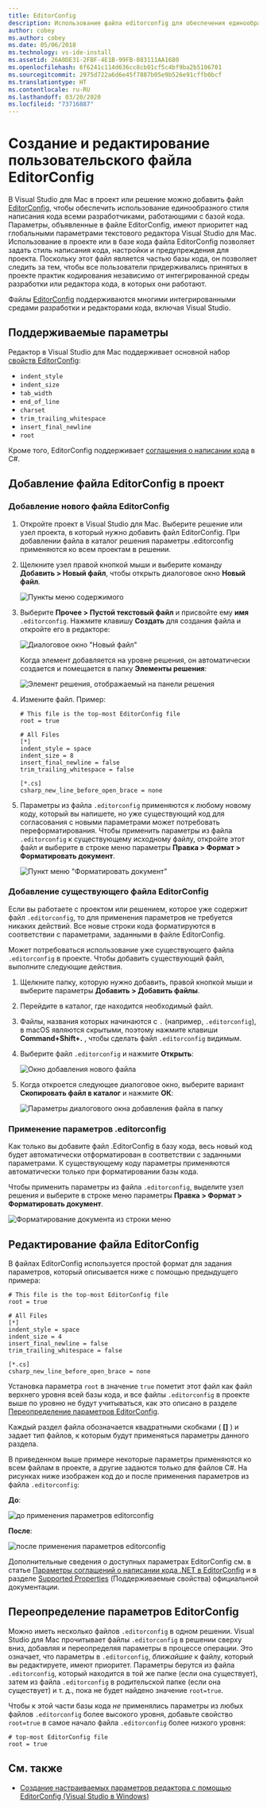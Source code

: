 ```yaml
---
title: EditorConfig
description: Использование файла editorconfig для обеспечения единообразного стиля написания кода в Visual Studio для Mac.
author: cobey
ms.author: cobey
ms.date: 05/06/2018
ms.technology: vs-ide-install
ms.assetid: 26A0DE31-2FBF-4E1B-99FB-083111AA1680
ms.openlocfilehash: 6f6241c114d636cc8cb01cf5c4bf9ba2b5106701
ms.sourcegitcommit: 2975d722a6d6e45f7887b05e9b526e91cffb0bcf
ms.translationtype: HT
ms.contentlocale: ru-RU
ms.lasthandoff: 03/20/2020
ms.locfileid: "73716887"
---
```

# <a name="creating-and-editing-a-custom-editorconfig-file"></a>Создание и редактирование пользовательского файла EditorConfig

В Visual Studio для Mac в проект или решение можно добавить файл [EditorConfig](https://editorconfig.org/), чтобы обеспечить использование единообразного стиля написания кода всеми разработчиками, работающими с базой кода. Параметры, объявленные в файле EditorConfig, имеют приоритет над глобальными параметрами текстового редактора Visual Studio для Mac. Использование в проекте или в базе кода файла EditorConfig позволяет задать стиль написания кода, настройки и предупреждения для проекта. Поскольку этот файл является частью базы кода, он позволяет следить за тем, чтобы все пользователи придерживались принятых в проекте практик кодирования независимо от интегрированной среды разработки или редактора кода, в которых они работают.

Файлы [EditorConfig](https://editorconfig.org/) поддерживаются многими интегрированными средами разработки и редакторами кода, включая Visual Studio.

## <a name="supported-settings"></a>Поддерживаемые параметры

Редактор в Visual Studio для Mac поддерживает основной набор [свойств EditorConfig](https://editorconfig.org/#supported-properties):

- `indent_style`
- `indent_size`
- `tab_width`
- `end_of_line`
- `charset`
- `trim_trailing_whitespace`
- `insert_final_newline`
- `root`

Кроме того, EditorConfig поддерживает [соглашения о написании кода](/visualstudio/ide/editorconfig-code-style-settings-reference) в C#.

## <a name="add-an-editorconfig-file-to-a-project"></a>Добавление файла EditorConfig в проект

### <a name="adding-a-new-editorconfig-file"></a>Добавление нового файла EditorConfig

1. Откройте проект в Visual Studio для Mac. Выберите решение или узел проекта, в который нужно добавить файл EditorConfig. При добавлении файла в каталог решения параметры .editorconfig применяются ко всем проектам в решении.

2. Щелкните узел правой кнопкой мыши и выберите команду **Добавить > Новый файл**, чтобы открыть диалоговое окно **Новый файл**.

    ![Пункты меню содержимого](media/editorconfig-image0.png)

3. Выберите **Прочее > Пустой текстовый файл** и присвойте ему **имя** `.editorconfig`. Нажмите клавишу **Создать** для создания файла и откройте его в редакторе:

    ![Диалоговое окно "Новый файл"](media/editorconfig-image1.png)

    Когда элемент добавляется на уровне решения, он автоматически создается и помещается в папку **Элементы решения**:

    ![Элемент решения, отображаемый на панели решения](media/editorconfig-image1a.png)

4. Измените файл. Пример:

    ```EditorConfig
    # This file is the top-most EditorConfig file
    root = true

    # All Files
    [*]
    indent_style = space
    indent_size = 8
    insert_final_newline = false
    trim_trailing_whitespace = false

    [*.cs]
    csharp_new_line_before_open_brace = none
    ```

4. Параметры из файла `.editorconfig` применяются к любому новому коду, который вы напишете, но уже существующий код для согласования с новыми параметрами может потребовать переформатирования. Чтобы применить параметры из файла `.editorconfig` к существующему исходному файлу, откройте этот файл и выберите в строке меню параметры **Правка > Формат > Форматировать документ**.

    ![Пункт меню "Форматировать документ"](media/editorconfig-image2.png)

### <a name="adding-an-existing-editorconfig-file"></a>Добавление существующего файла EditorConfig

Если вы работаете с проектом или решением, которое уже содержит файл `.editorconfig`, то для применения параметров не требуется никаких действий. Все новые строки кода форматируются в соответствии с параметрами, заданными в файле EditorConfig.

Может потребоваться использование уже существующего файла `.editorconfig` в проекте. Чтобы добавить существующий файл, выполните следующие действия.

1. Щелкните папку, которую нужно добавить, правой кнопкой мыши и выберите параметры **Добавить > Добавить файлы**.

2. Перейдите в каталог, где находится необходимый файл.

3. Файлы, названия которых начинаются с `.` (например, `.editorconfig`), в macOS являются скрытыми, поэтому нажмите клавиши **Command+Shift+.** , чтобы сделать файл `.editorconfig` видимым.

4. Выберите файл `.editorconfig` и нажмите **Открыть**:

    ![Окно добавления нового файла](media/editorconfig-image3b.png)

5. Когда откроется следующее диалоговое окно, выберите вариант **Скопировать файл в каталог** и нажмите **ОК**:

    ![Параметры диалогового окна добавления файла в папку](media/editorconfig-image3.png)

### <a name="reflecting-editorconfig-settings"></a>Применение параметров .editorconfig

Как только вы добавите файл .EditorConfig в базу кода, весь новый код будет автоматически отформатирован в соответствии с заданными параметрами. К существующему коду параметры применяются автоматически только при форматировании базы кода.

Чтобы применить параметры из файла `.editorconfig`, выделите узел решения и выберите в строке меню параметры **Правка > Формат > Форматировать документ**.

![Форматирование документа из строки меню](media/editorconfig-image3a.png)

## <a name="editing-an-editorconfig-file"></a>Редактирование файла EditorConfig

В файлах EditorConfig используется простой формат для задания параметров, который описывается ниже с помощью предыдущего примера:

```EditorConfig
# This file is the top-most EditorConfig file
root = true

# All Files
[*]
indent_style = space
indent_size = 4
insert_final_newline = false
trim_trailing_whitespace = false

[*.cs]
csharp_new_line_before_open_brace = none
```

Установка параметра `root` в значение `true` пометит этот файл как файл верхнего уровня всей базы кода, и все файлы `.editorconfig` в проекте выше по уровню не будут учитываться, как это описано в разделе [Переопределение параметров EditorConfig](#override-editorconfig-settings).

Каждый раздел файла обозначается квадратными скобками ( **[]** ) и задает тип файлов, к которым будут применяться параметры данного раздела.

В приведенном выше примере некоторые параметры применяются ко всем файлам в проекте, а другие задаются только для файлов C#. На рисунках ниже изображен код до и после применения параметров из файла `.editorconfig`:

**До**:

![до применения параметров editorconfig](media/editorconfig-image4.png)

**После**:

![после применения параметров editorconfig](media/editorconfig-image5.png)

Дополнительные сведения о доступных параметрах EditorConfig см. в статье [Параметры соглашений о написании кода .NET в EditorConfig](/visualstudio/ide/editorconfig-code-style-settings-reference) и в разделе [Supported Properties](https://editorconfig.org/#supported-properties) (Поддерживаемые свойства) официальной документации.

## <a name="override-editorconfig-settings"></a>Переопределение параметров EditorConfig

Можно иметь несколько файлов `.editorconfig` в одном решении. Visual Studio для Mac прочитывает файлы `.editorconfig` в решении сверху вниз, добавляя и переопределяя параметры в процессе операции. Это означает, что параметры в `.editorconfig`, _ближайшие_ к файлу, который вы редактируете, имеют приоритет. Параметры берутся из файла `.editorconfig`, который находится в той же папке (если она существует), затем из файла `.editorconfig` в родительской папке (если она существует) и т. д., пока не будет найдено значение `root=true`.

Чтобы к этой части базы кода _не_ применялись параметры из любых файлов `.editorconfig` более высокого уровня, добавьте свойство `root=true` в самое начало файла `.editorconfig` более низкого уровня:

```EditorConfig
# top-most EditorConfig file
root = true
```

## <a name="see-also"></a>См. также

- [Создание настраиваемых параметров редактора с помощью EditorConfig (Visual Studio в Windows)](/visualstudio/ide/create-portable-custom-editor-options)